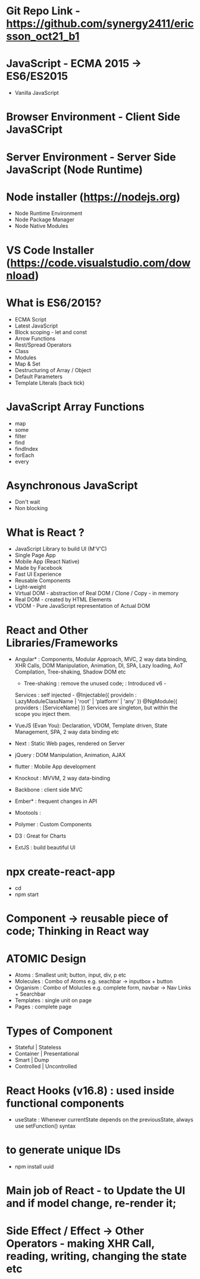# Git Repo Link - https://github.com/synergy2411/ericsson_oct21_b1

# JavaScript - ECMA 2015 -> ES6/ES2015
- Vanilla JavaScript

# Browser Environment - Client Side JavaSCript 
# Server Environment - Server Side JavaScript (Node Runtime)

# Node installer (https://nodejs.org)
- Node Runtime Environment
- Node Package Manager
- Node Native Modules

# VS Code Installer (https://code.visualstudio.com/download)

# What is ES6/2015?
- ECMA Script
- Latest JavaScript
- Block scoping - let and const
- Arrow Functions
- Rest/Spread Operators
- Class
- Modules
- Map & Set
- Destructuring of Array / Object
- Default Parameters
- Template Literals (back tick)


# JavaScript Array Functions
- map
- some
- filter
- find
- findIndex
- forEach
- every

# Asynchronous JavaScript
- Don't wait
- Non blocking






# What is React ?
- JavaScript Library to build UI (M'V'C)
- Single Page App
- Mobile App (React Native)
- Made by Facebook
- Fast UI Experience
- Reusable Components
- Light-weight
- Virtual DOM - abstraction of Real DOM / Clone / Copy - in memory
- Real DOM - created by HTML Elements
- VDOM - Pure JavaScript representation of Actual DOM

# React and Other Libraries/Frameworks
- Angular* : Components, Modular Approach, MVC, 2 way data binding, XHR Calls, DOM Manipulation, Animation, DI, SPA, Lazy loading, AoT Compilation, Tree-shaking, Shadow DOM etc
    - Tree-shaking : remove the unused code;
     : Introduced v6 - 

     Services : self injected -  @Injectable({ provideIn : LazyModuleClassName | 'root' | 'platform' | 'any' })
     @NgModule({
         providers :    [ServiceName]
     })
     Services are singleton, but within the scope you inject them.

- VueJS (Evan You): Declaration, VDOM, Template driven, State Management, SPA, 2 way data binding etc
- Next : Static Web pages, rendered on Server
- jQuery : DOM Manipulation, Animation, AJAX
- flutter : Mobile App development
- Knockout : MVVM, 2 way data-binding
- Backbone : client side MVC
- Ember* : frequent changes in API
- Mootools : 
- Polymer : Custom Components
- D3 : Great for Charts
- ExtJS : build beautiful UI


# npx create-react-app <app-name>
- cd <app-name>
- npm start

# Component -> reusable piece of code; Thinking in React way

# ATOMIC Design
- Atoms : Smallest unit; button, input, div, p etc
- Molecules : Combo of Atoms e.g. seachbar -> inputbox + button
- Organism : Combo of Molucles e.g. complete form, navbar -> Nav Links + Searchbar
- Templates : single unit on page
- Pages : complete page


# Types of Component
- Stateful | Stateless
- Container | Presentational
- Smart | Dump
- Controlled | Uncontrolled


# React Hooks (v16.8) : used inside functional components
- useState
    : Whenever currentState depends on the previousState, always use setFunction() syntax

# to generate unique IDs
- npm install uuid

# Main job of React - to Update the UI and if model change, re-render it;
# Side Effect / Effect -> Other Operators - making XHR Call, reading, writing, changing the state etc